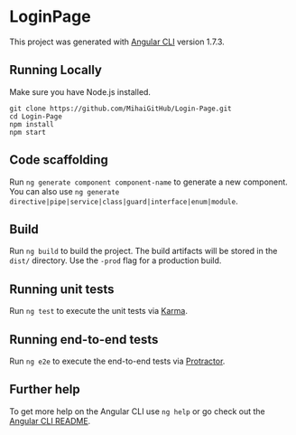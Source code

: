 # LoginPage

This project was generated with [Angular CLI](https://github.com/angular/angular-cli) version 1.7.3.

## Running Locally

Make sure you have Node.js installed.

`git clone https://github.com/MihaiGitHub/Login-Page.git` <br>
`cd Login-Page` <br>
`npm install` <br>
`npm start`

## Code scaffolding

Run `ng generate component component-name` to generate a new component. You can also use `ng generate directive|pipe|service|class|guard|interface|enum|module`.

## Build

Run `ng build` to build the project. The build artifacts will be stored in the `dist/` directory. Use the `-prod` flag for a production build.

## Running unit tests

Run `ng test` to execute the unit tests via [Karma](https://karma-runner.github.io).

## Running end-to-end tests

Run `ng e2e` to execute the end-to-end tests via [Protractor](http://www.protractortest.org/).

## Further help

To get more help on the Angular CLI use `ng help` or go check out the [Angular CLI README](https://github.com/angular/angular-cli/blob/master/README.md).
